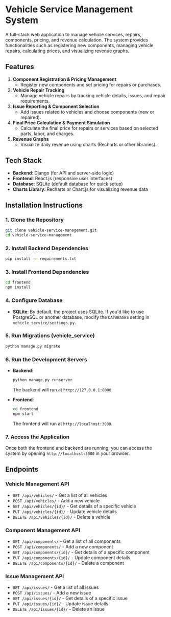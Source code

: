 # Vehicle Service Management System

A full-stack web application to manage vehicle services, repairs, components, pricing, and revenue calculation. The system provides functionalities such as registering new components, managing vehicle repairs, calculating prices, and visualizing revenue graphs.

## Features

1. **Component Registration & Pricing Management**
   - Register new components and set pricing for repairs or purchases.
2. **Vehicle Repair Tracking**
   - Manage vehicle repairs by tracking vehicle details, issues, and repair requirements.
3. **Issue Reporting & Component Selection**
   - Add issues related to vehicles and choose components (new or repaired).
4. **Final Price Calculation & Payment Simulation**
   - Calculate the final price for repairs or services based on selected parts, labor, and charges.
5. **Revenue Graphs**
   - Visualize daily revenue using charts (Recharts or other libraries).

## Tech Stack

- **Backend**: Django (for API and server-side logic)
- **Frontend**: React.js (responsive user interfaces)
- **Database**: SQLite (default database for quick setup)
- **Charts Library**: Recharts or Chart.js for visualizing revenue data

## Installation Instructions

### 1. Clone the Repository

```bash
git clone vehicle-service-management.git
cd vehicle-service-management
```

### 2. Install Backend Dependencies

```bash
pip install -r requirements.txt
```

### 3. Install Frontend Dependencies

```bash
cd frontend
npm install
```

### 4. Configure Database

- **SQLite**: By default, the project uses SQLite. If you'd like to use PostgreSQL or another database, modify the `DATABASES` setting in `vehicle_service/settings.py`.

### 5. Run Migrations (vehicle_service)

```bash
python manage.py migrate
```

### 6. Run the Development Servers

- **Backend**:  
  ```bash
  python manage.py runserver
  ```
  The backend will run at `http://127.0.0.1:8000`.

- **Frontend**:  
  ```bash
  cd frontend
  npm start
  ```
  The frontend will run at `http://localhost:3000`.

### 7. Access the Application

Once both the frontend and backend are running, you can access the system by opening `http://localhost:3000` in your browser.

## Endpoints

### Vehicle Management API

- `GET /api/vehicles/` - Get a list of all vehicles
- `POST /api/vehicles/` - Add a new vehicle
- `GET /api/vehicles/{id}/` - Get details of a specific vehicle
- `PUT /api/vehicles/{id}/` - Update vehicle details
- `DELETE /api/vehicles/{id}/` - Delete a vehicle

### Component Management API

- `GET /api/components/` - Get a list of all components
- `POST /api/components/` - Add a new component
- `GET /api/components/{id}/` - Get details of a specific component
- `PUT /api/components/{id}/` - Update component details
- `DELETE /api/components/{id}/` - Delete a component

### Issue Management API

- `GET /api/issues/` - Get a list of all issues
- `POST /api/issues/` - Add a new issue
- `GET /api/issues/{id}/` - Get details of a specific issue
- `PUT /api/issues/{id}/` - Update issue details
- `DELETE /api/issues/{id}/` - Delete an issue

